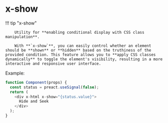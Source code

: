 # **x-show**

!!! tip "x-show"

        Utility for **enabling conditional display with CSS class manipulation**.

        With **`x-show`**, you can easily control whether an element should be **shown** or **hidden** based on the truthiness of the provided condition. This feature allows you to **apply CSS classes dynamically** to toggle the element's visibility, resulting in a more interactive and responsive user interface.


Example:

```js
function Component(props) {
  const status = preact.useSignal(false);
  return (
    <div x-html x-show="{status.value}">
      Hide and Seek
    </div>
  );
}
```
